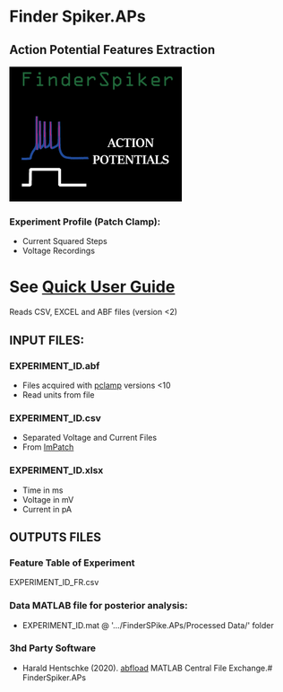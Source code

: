 # Finder Spiker.APs 

## Action Potential Features Extraction
![Logo](/Figures/Logo_FinderSpiker---APs.png)

### Experiment Profile (Patch Clamp):
* Current Squared Steps 
* Voltage Recordings

# See [**Quick User Guide**](http://htmlpreview.github.io/?https://github.com/vladscript/FinderSpiker.APs/blob/master/html/User_Guide.html)

Reads CSV, EXCEL and ABF files (version <2)

## INPUT FILES:

### EXPERIMENT_ID.abf
* Files acquired with [pclamp](https://mdc.custhelp.com/app/products/detail/p/95/session/L2F2LzEvdGltZS8xNTg5MDAxNTU0L2dlbi8xNTg5MDAxNTU0L3NpZC9mVXlVYzFMdGhoM1pENE54cVQ4X3d3eDZrdmpMOF9MN29lUDB5dThTUkxLNXZMa0lual8xcUp6emE5aVVWNHFlUU9vaUZQR05KSVJzQmZkYzFyWXklN0VuRmc1WTVpME1ENE9abGxWZ3dxQSU3RXpZaTR1elQwRHFKbV9BJTIxJTIx) versions <10
* Read units from file
### EXPERIMENT_ID.csv
* Separated Voltage and Current Files
* From [ImPatch](http://impatch.ifc.unam.mx/)
### EXPERIMENT_ID.xlsx
* Time      in ms
* Voltage   in mV
* Current   in pA
 
## OUTPUTS FILES

### Feature Table of Experiment
EXPERIMENT_ID_FR.csv

### Data MATLAB file for posterior analysis:
* EXPERIMENT_ID.mat @ '.../FinderSPike.APs/Processed Data/' folder



### 3hd Party Software
- Harald Hentschke (2020). [abfload](https://www.mathworks.com/matlabcentral/fileexchange/6190-abfload) MATLAB Central File Exchange.# FinderSpiker.APs
